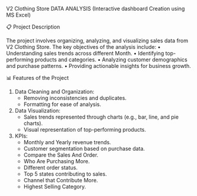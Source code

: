 V2 Clothing Store DATA ANALYSIS (Interactive dashboard Creation using MS Excel)

📋 Project Description

The project involves organizing, analyzing, and visualizing sales data from V2 Clothing Store. 
The key objectives of the analysis include:
•	Understanding sales trends across different Month.
•	Identifying top-performing products and categories.
•	Analyzing customer demographics and purchase patterns.
•	Providing actionable insights for business growth.

📊 Features of the Project

1.	Data Cleaning and Organization:
     *  Removing inconsistencies and duplicates.
     * 	Formatting for ease of analysis.
2.	Data Visualization:
     *	Sales trends represented through charts (e.g., bar, line, and pie charts).
     *	Visual representation of top-performing products.
3.  KPIs:
     *	Monthly and Yearly revenue trends.
     *	Customer segmentation based on purchase data.
     *	Compare the Sales And Order.
     *	Who Are Purchasing More.
     *	Different order status.
     *	Top 5 states contributing to sales.
     *  Channel that Contribute More.
     *  Highest Selling Category.





